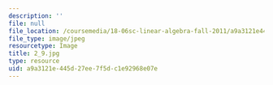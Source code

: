 ```yaml
---
description: ''
file: null
file_location: /coursemedia/18-06sc-linear-algebra-fall-2011/a9a3121e445d27ee7f5dc1e92968e07e_2_9.jpg
file_type: image/jpeg
resourcetype: Image
title: 2_9.jpg
type: resource
uid: a9a3121e-445d-27ee-7f5d-c1e92968e07e
---
```

